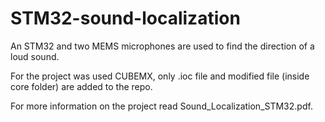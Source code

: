 # STM32-sound-localization
An STM32 and two MEMS microphones are used to find the direction of a loud sound.

For the project was used CUBEMX, only .ioc file and modified file (inside core folder) are added to the repo.

For more information on the project read Sound_Localization_STM32.pdf.
